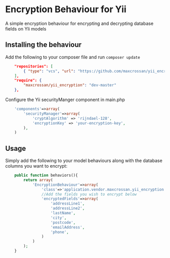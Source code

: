 Encryption Behaviour for Yii
============================

A simple encryption behaviour for encrypting and decrypting database fields on YIi models 

## Installing the behaviour

Add the following to your composer file and run `composer update`

```json
    "repositories": [
        { "type": "vcs", "url": "https://github.com/maxcrossan/yii_encryption.git" }
    ],
    "require": {
        "maxcrossan/yii_encryption": "dev-master"
    },
```

Configure the Yii securityManger component in main.php

```php
    'components'=>array(
        'securityManager'=>array(
            'cryptAlgorithm' => 'rijndael-128',
            'encryptionKey' => 'your-encryption-key',
        ),
    )
```

## Usage

Simply add the following to your model behaviours along with the database columns you want to encrypt:

```php
    public function behaviors(){
        return array(
            'EncryptionBehaviour'=>array(
                'class'=>'application.vendor.maxcrossan.yii_encryption.src.EncryptionBehaviour',
                //Add the fields you wish to encrypt below
                'encryptedFields'=>array(
                    'addressLine1',
                    'addressLine2',
                    'lastName',
                    'city',
                    'postcode',
                    'emailAddress',
                    'phone',
                )
            )
        );
    }
```